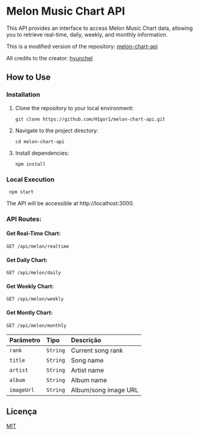 # Melon Music Chart API

This API provides an interface to access Melon Music Chart data, allowing you to retrieve real-time, daily, weekly, and monthly information.

This is a modified version of the repository: [melon-chart-api](https://github.com/hyunchel/melon-chart-api)

All credits to the creator: [hyunchel](https://github.com/hyunchel)

## How to Use

### Installation

1. Clone the repository to your local environment:

   ```
   git clone https://github.com/H1gor1/melon-chart-api.git
   ```

2. Navigate to the project directory:

   ```
   cd melon-chart-api
   ```

3. Install dependencies:

   ```
   npm install
   ```
### Local Execution

   ```
    npm start
   ```
The API will be accessible at http://localhost:3000.

### API Routes:
  #### Get Real-Time Chart:
    GET /api/melon/realtime
  #### Get Daily Chart:
    GET /api/melon/daily
  #### Get Weekly Chart:
    GET /api/melon/weekly
  #### Get Montly Chart:
    GET /api/melon/monthly
  
| Parâmetro   | Tipo       | Descrição                                   |
| :---------- | :--------- | :------------------------------------------ |
| `rank`      | `String` | Current song rank |
| `title`      | `String` | Song name |
| `artist`      | `String` | Artist name |
| `album`      | `String` | Album name |
| `imageUrl`      | `String` | Album/song image URL |

## Licença

[MIT](https://choosealicense.com/licenses/mit/)
